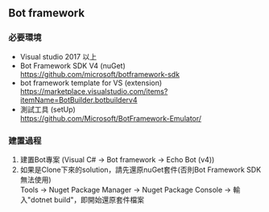 ## Bot framework

### 必要環境
* Visual studio 2017 以上         <br>
* Bot Framework SDK V4 (nuGet)         <br>
https://github.com/microsoft/botframework-sdk         <br>
* bot framework template for VS (extension)         <br>
https://marketplace.visualstudio.com/items?itemName=BotBuilder.botbuilderv4         <br>
* 測試工具 (setUp)         <br>
https://github.com/Microsoft/BotFramework-Emulator/         <br>

### 建置過程
1. 建置Bot專案 (Visual C# → Bot framework → Echo Bot (v4))      <br>
2. 如果是Clone下來的solution，請先還原nuGet套件(否則Bot Framework SDK無法使用) <br>
  Tools → Nuget Package Manager → Nuget Package Console → 輸入"dotnet build"，即開始還原套件檔案  <br>